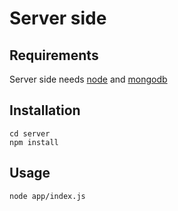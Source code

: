 # Server side

## Requirements

Server side needs [node][1] and [mongodb][2]

## Installation

~~~
cd server
npm install
~~~

## Usage

~~~
node app/index.js
~~~

[1]: http://howtonode.org/how-to-install-nodejs
[2]: http://docs.mongodb.org/manual/tutorial/install-mongodb-on-ubuntu/
